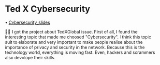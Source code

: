 # Ted X Cybersecurity
• [Cybersecurity_slides](https://github.com/incluDna/Tedtalk/blob/ea478418131c116079132ee819082857755a4adc/TED%20x%20Cybersecurity.pdf)

🙌🏻 I got the project about TedXGlobal issue. First of all, I found the interesting topic that made me choosed "Cybersecurity". I think this topic suit to elaborate and very important to make people realise about the importance of privacy and security in the network. Because this is the technology world, everything is moving fast. Even, hackers and scrammers also devolope their skills.
